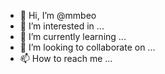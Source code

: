 - 👋 Hi, I’m @mmbeo
- 👀 I’m interested in ...
- 🌱 I’m currently learning ...
- 💞️ I’m looking to collaborate on ...
- 📫 How to reach me ...

<!---
mmbeo/mmbeo is a ✨ special ✨ repository because its `README.md` (this file) appears on your GitHub profile.
You can click the Preview link to take a look at your changes.
--->
